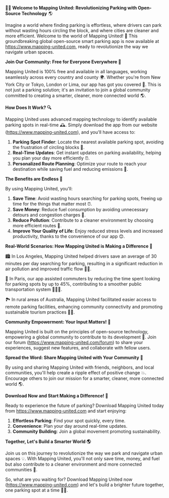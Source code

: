 🚗💡 **Welcome to Mapping United: Revolutionizing Parking with Open-Source Technology** 🌎

Imagine a world where finding parking is effortless, where drivers can park without wasting hours circling the block, and where cities are cleaner and more efficient. Welcome to the world of Mapping United! 🌟 This groundbreaking global open-source smart parking app is now available at https://www.mapping-united.com, ready to revolutionize the way we navigate urban spaces.

**Join Our Community: Free for Everyone Everywhere 💚**

Mapping United is 100% free and available in all languages, working seamlessly across every country and county 🌍. Whether you're from New York City or Tokyo, London or Lima, our app has got you covered 🙏. This is not just a parking solution; it's an invitation to join a global community committed to creating a smarter, cleaner, more connected world 🌎.

**How Does It Work? 🔍**

Mapping United uses advanced mapping technology to identify available parking spots in real-time 🕰️. Simply download the app from our website (https://www.mapping-united.com), and you'll have access to:

1. **Parking Spot Finder**: Locate the nearest available parking spot, avoiding the frustration of circling blocks 🚗.
2. **Real-Time Updates**: Get instant updates on parking availability, helping you plan your day more efficiently ⏰.
3. **Personalized Route Planning**: Optimize your route to reach your destination while saving fuel and reducing emissions 🚌.

**The Benefits are Endless 🌟**

By using Mapping United, you'll:

1. **Save Time**: Avoid wasting hours searching for parking spots, freeing up time for the things that matter most ⏰.
2. **Save Money**: Reduce fuel consumption by avoiding unnecessary detours and congestion charges 💸.
3. **Reduce Pollution**: Contribute to a cleaner environment by choosing more efficient routes 🌿.
4. **Improve Your Quality of Life**: Enjoy reduced stress levels and increased productivity, thanks to the convenience of our app 😊.

**Real-World Scenarios: How Mapping United is Making a Difference 🌟**

🏙️ In Los Angeles, Mapping United helped drivers save an average of 30 minutes per day searching for parking, resulting in a significant reduction in air pollution and improved traffic flow 🚗💨.

🚂 In Paris, our app assisted commuters by reducing the time spent looking for parking spots by up to 45%, contributing to a smoother public transportation system 🚌🇫🇷.

🏞️ In rural areas of Australia, Mapping United facilitated easier access to remote parking facilities, enhancing community connectivity and promoting sustainable tourism practices 🌳🚗.

**Community Empowerment: Your Input Matters! 💬**

Mapping United is built on the principles of open-source technology, empowering a global community to contribute to its development 🤝. Join our forum (https://www.mapping-united.com/forum) to share your experiences, suggest new features, and collaborate with fellow users.

**Spread the Word: Share Mapping United with Your Community 📢**

By using and sharing Mapping United with friends, neighbors, and local communities, you'll help create a ripple effect of positive change 💥. Encourage others to join our mission for a smarter, cleaner, more connected world 🌎.

**Download Now and Start Making a Difference! 🚀**

Ready to experience the future of parking? Download Mapping United today from https://www.mapping-united.com and start enjoying:

1. **Effortless Parking**: Find your spot quickly, every time.
2. **Convenience**: Plan your day around real-time updates.
3. **Community Building**: Join a global movement promoting sustainability.

**Together, Let's Build a Smarter World 🌎**

Join us on this journey to revolutionize the way we park and navigate urban spaces 💡. With Mapping United, you'll not only save time, money, and fuel but also contribute to a cleaner environment and more connected communities 🌟.

So, what are you waiting for? Download Mapping United now (https://www.mapping-united.com) and let's build a brighter future together, one parking spot at a time 🚗💖.